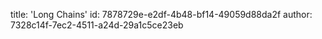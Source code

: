 title: 'Long Chains'
id: 7878729e-e2df-4b48-bf14-49059d88da2f
author: 7328c14f-7ec2-4511-a24d-29a1c5ce23eb
